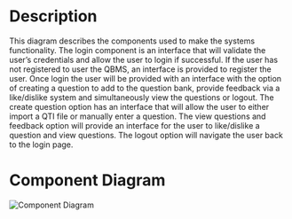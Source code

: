 # Description

This diagram describes the components used to make the systems functionality. The login component is an interface that will validate the user’s credentials and allow the user to login if successful. If the user has not registered to user the QBMS, an interface is provided to register the user. Once login the user will be provided with an interface with the option of creating a question to add to the question bank, provide feedback via a like/dislike system and simultaneously view the questions or logout. The create question option has an interface that will allow the user to either import a QTI file or manually enter a question. The view questions and feedback option will provide an interface for the user to like/dislike a question and view questions. The logout option will navigate the user back to the login page.

# Component Diagram

![Component Diagram](https://user-images.githubusercontent.com/72755358/169698220-7e1cb296-b05e-474c-a07a-85236633ce57.png)
